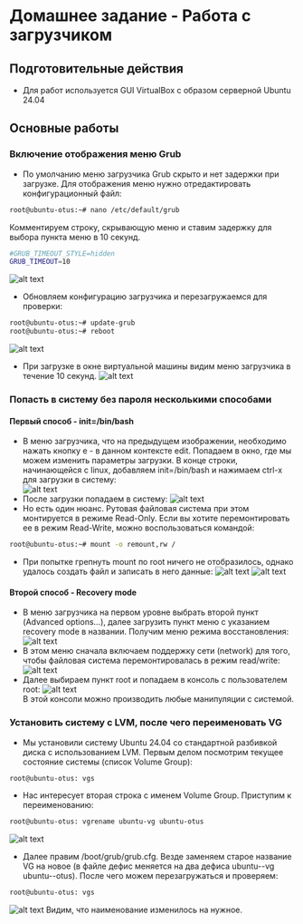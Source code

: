 # Домашнее задание - Работа с загрузчиком

## Подготовительные действия

* Для работ используется GUI VirtualBox с образом серверной Ubuntu 24.04

## Основные работы

### Включение отображения меню Grub
* По умолчанию меню загрузчика Grub скрыто и нет задержки при загрузке. Для отображения меню нужно отредактировать конфигурационный файл:
``` bash
root@ubuntu-otus:~# nano /etc/default/grub
```

Комментируем строку, скрывающую меню и ставим задержку для выбора пункта меню в 10 секунд.
``` bash
#GRUB_TIMEOUT_STYLE=hidden
GRUB_TIMEOUT=10
```
![alt text](images/image.png)

* Обновляем конфигурацию загрузчика и перезагружаемся для проверки:
``` bash
root@ubuntu-otus:~# update-grub
root@ubuntu-otus:~# reboot
```
![alt text](images/image-1.png)

* При загрузке в окне виртуальной машины видим меню загрузчика в течение 10 секунд.
![alt text](images/image-2.png)

### Попасть в систему без пароля несколькими способами
#### Первый способ - init=/bin/bash
* В меню загрузчика, что на предыдущем изображении, необходимо нажать кнопку e - в данном контексте edit. Попадаем в окно, где мы можем изменить параметры загрузки. В конце строки, начинающейся с linux, добавляем init=/bin/bash и нажимаем сtrl-x для загрузки в систему:  
![alt text](images/image-3.png)
* После загрузки попадаем в систему:
![alt text](images/image-4.png)
* Но есть один нюанс. Рутовая файловая система при этом монтируется в режиме Read-Only. Если вы хотите перемонтировать ее в режим Read-Write, можно воспользоваться командой:
``` bash
root@ubuntu-otus:~# mount -o remount,rw /
```
* При попытке грепнуть mount по root ничего не отобразилось, однако удалось создать файл и записать в него данные:
![alt text](images/image-5.png)
![alt text](images/image-6.png)

#### Второй способ - Recovery mode
* В меню загрузчика на первом уровне выбрать второй пункт (Advanced options…), далее загрузить пункт меню с указанием recovery mode в названии. Получим меню режима восстановления:  
![alt text](images/image-7.png)
* В этом меню сначала включаем поддержку сети (network) для того, чтобы файловая система перемонтировалась в режим read/write:  
![alt text](images/image-8.png)
* Далее выбираем пункт root и попадаем в консоль с пользователем root:
![alt text](images/image-9.png)  
В этой консоли можно производить любые манипуляции с системой.

### Установить систему с LVM, после чего переименовать VG
* Мы установили систему Ubuntu 24.04 со стандартной разбивкой диска с использованием  LVM. Первым делом посмотрим текущее состояние системы (список Volume Group):
``` bash
root@ubuntu-otus: vgs
```

* Нас интересует вторая строка с именем Volume Group. Приступим к переименованию:
``` bash
root@ubuntu-otus: vgrename ubuntu-vg ubuntu-otus
```
![alt text](images/image-10.png)

* Далее правим /boot/grub/grub.cfg. Везде заменяем старое название VG на новое (в файле дефис меняется на два дефиса ubuntu--vg ubuntu--otus). После чего можем перезагружаться и проверяем:
``` bash
root@ubuntu-otus: vgs
```
![alt text](images/image-11.png)
Видим, что наименование изменилось на нужное.
